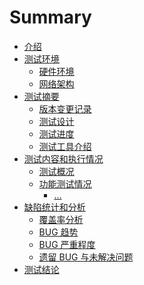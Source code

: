 # Summary

* [介绍](README.md)
* [测试环境]()
   * [硬件环境]()
   * [网络架构]()
* [测试摘要]()
   * [版本变更记录]()
   * [测试设计]()
   * [测试进度]()
   * [测试工具介绍]()
* [测试内容和执行情况]()
   * [测试概况]()
   * [功能测试情况]()
      * [...]()
* [缺陷统计和分析]()
   * [覆盖率分析]()
   * [BUG 趋势]()
   * [BUG 严重程度]()
   * [遗留 BUG 与未解决问题]()
* [测试结论]()
